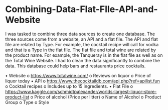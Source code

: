 # Combining-Data-Flat-FIle-API-and-Website
I was tasked to combine three data sources to create one database. The three sources come from a website, an API and a flat file. The API and flat file are related by Type. For example, the cocktail recipe will call for vodka and that is a Type in the flat file. The flat file and total wine are related by the product name. For example, the Tanqueray is in the flat file as well as on the Total Wine Website. I had to clean the data significantly to combine the data. This database could help bars and restaurants price cocktails. 

•	Website 
  o	 https://www.totalwine.com/
  o	Reviews on liquor
  o	Price of liquor today
•	API
  o	https://www.thecocktaildb.com/api.php?ref=apilist.fun
  o	Cocktail recipes
  o	Includes up to 15 ingredients. 
•	Flat File
  o	https://www.kaggle.com/schmidtpalexander/worlds-largest-liquor-store-product-list
  o	Price of alcohol (Price per litter)
  o	Name of Alcohol
  o	Product Group
  o	Type
  o	Style
